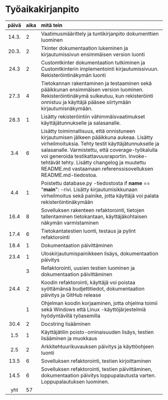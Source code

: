 # Työaikakirjanpito

| päivä | aika | mitä tein                                                                                                                                                                                                                                                                                                                                                     |
| :---: | :--- | :------------------------------------------------------------------------------------------------------------------------------------------------------------------------------------------------------------------------------------------------------------------------------------------------------------------------------------------------------------ |
| 14.3. | 2    | Vaatimusmäärittely ja tuntikirjanpito dokumenttien luominen                                                                                                                                                                                                                                                                                                   |
| 20.3. | 2    | Tkinter dokumentaation lukeminen ja kirjautumissivun ensimmäisen version luonti                                                                                                                                                                                                                                                                               |
| 24.3  | 2    | Customtkinter dokumentaation tutkiminen ja Customtkinterin implementointi kirjautumissivuun. Rekisteröintinäkymän luonti                                                                                                                                                                                                                                      |
| 27.3  | 4    | Tietokannan rakentaminen ja testaaminen sekä pääikkunan ensimmäisen version luominen. Rekisteröintinäkymä sulkeutuu, kun rekisteröinti onnistuu ja käyttäjä pääsee siirtymään kirjautumisnäkymään.                                                                                                                                                            |
| 28.3  | 1    | Lisätty rekisteröintiin vähimmäisvaatimukset käyttäjätunnukselle ja salasanalle.                                                                                                                                                                                                                                                                              |
|  3.4  | 6    | Lisätty toiminnallisuus, että onnistuneen kirjautumisen jälkeen pääikkuna aukeaa. Lisätty virheilmoituksia. Tehty testit käyttäjätunnukselle ja salasanalle. Varmistettu, että coverage-työkalulla voi generoida testikattavuusraportin. Invoke-tehtävät tehty. Lisätty changelog ja muutettu README.md vastaamaan referenssisovelluksen README.md-tiedostoa. |
|  4.4  | 1    | Poistettu database.py -tiedostosta if **name** == "**main**": -rivi. Lisätty kirjautumisikkunaan virheilmoitus sekä painike, jotta käyttäjä voi palata rekisteröintinäkymään                                                                                                                                                                                  |
| 16.4  | 8    | Sovelluksen rakenteen refaktorointi, tietojen tallentaminen tietokantaan, käyttäjäkohtaisen näkymän varmistaminen                                                                                                                                                                                                                                             |
| 17.4  | 6    | Tietokantatestien luonti, testaus ja pylint refaktorointi                                                                                                                                                                                                                                                                                                     |
| 18.4  | 1    | Dokumentaation päivittäminen                                                                                                                                                                                                                                                                                                                                  |
| 23.4  | 1    | Uloskirjautumispainikkeen lisäys, dokumentaation päivitys                                                                                                                                                                                                                                                                                                     |
|       | 3    | Refaktorointi, uusien testien luominen ja dokumentaation päivittäminen                                                                                                                                                                                                                                                                                        |
| 24.4  | 2    | Koodin refaktorointi, käyttäjä voi poistaa syöttämänsä budjettitiedot, dokumentaation päivitys ja GitHub release                                                                                                                                                                                                                                              |
|       | 1    | Ohjelman koodin korjaaminen, jotta ohjelma toimii sekä Windows että Linux -käyttöjärjestelmiä hyödyntävillä työasemilla                                                                                                                                                                                                                                       |
| 30.4  | 2    | Docstring lisääminen                                                                                                                                                                                                                                                                                                                                          |
|  1.5  | 1    | Käyttäjätilin poisto-ominaisuuden lisäys, testien lisääminen ja muokkaus                                                                                                                                                                                                                                                                                      |
|  2.5  | 2    | Arkkitehtuurikuvauksen päivitys ja käyttöohjeen luonti                                                                                                                                                                                                                                                                                                        |
| 13.5  | 6    | Sovelluksen refaktorointi, testien kirjoittaminen                                                                                                                                                                                                                                                                                                             |
| 14.5  | 6    | Sovelluksen refaktorointi, testien päivittäminen, dokumentaation päivitys loppupalautusta varten. Loppupalautuksen luominen.                                                                                                                                                                                                                                  |
|  yht  | 57   |
